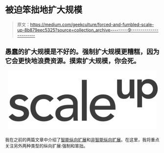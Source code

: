# 被迫笨拙地扩大规模

> 原文：<https://medium.com/geekculture/forced-and-fumbled-scale-up-8b879eec5325?source=collection_archive---------9----------------------->

## 愚蠢的扩大规模是不好的。强制扩大规模更糟糕，因为它会更快地浪费资源。摸索扩大规模，你会死。

![](img/c62d7f1f89c62c62e1eb5b7d4c84d6f8.png)

我在之前的两篇文章中介绍了[智能纵向扩展](/p/f22f94b93cf)和[非智能纵向扩展](/geekculture/dumb-scale-up-bespoke-slow-7589aa65343b)。在这里，我将重点关注另外两种类型的纵向扩展:强制和笨拙。